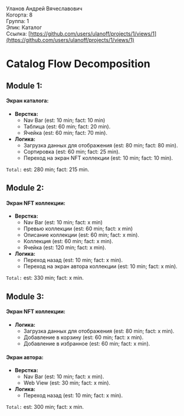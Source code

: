 Уланов Андрей Вячеславович
<br /> Когорта: 8
<br /> Группа: 1
<br /> Эпик: Каталог
<br /> Ссылка: [https://github.com/users/ulanoff/projects/1/views/1](https://github.com/users/ulanoff/projects/1/views/1)

# Catalog Flow Decomposition

## Module 1:

#### Экран каталога:

- **Верстка:**
  - Nav Bar (est: 10 min; fact: 10 min)
  - Таблица (est: 60 min; fact: 20 min).
  - Ячейка (est: 60 min; fact: 70 min).
- **Логика:**
  - Загрузка данных для отображения (est: 80 min; fact: 80 min).
  - Сортировка (est: 60 min; fact: 25 min).
  - Переход на экран NFT коллекции (est: 10 min; fact: 10 min).

`Total:` est: 280 min; fact: 215 min.

## Module 2:

#### Экран NFT коллекции:

- **Верстка:**
  - Nav Bar (est: 10 min; fact: x min)
  - Превью коллекции (est: 60 min; fact: x min)
  - Описание коллекции (est: 60 min; fact: x min).
  - Коллекция (est: 60 min; fact: x min).
  - Ячейка (est: 120 min; fact: x min).
- **Логика:**
  - Переход назад (est: 10 min; fact: x min).
  - Переход на экран автора коллекции (est: 10 min; fact: x min).

`Total:` est: 330 min; fact: x min.

## Module 3:

#### Экран NFT коллекции:

- **Логика:**
  - Загрузка данных для отображения (est: 80 min; fact: x min).
  - Добавление в корзину (est: 60 min; fact: x min).
  - Добавление в избранное (est: 60 min; fact: x min).

#### Экран автора:

- **Верстка:**
  - Nav Bar (est: 10 min; fact: x min).
  - Web View (est: 30 min; fact: x min).
- **Логика:**
  - Переход назад (est: 10 min; fact: x min).

`Total:` est: 300 min; fact: x min.
